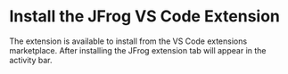 # Install the JFrog VS Code Extension

The extension is available to install from the VS Code extensions marketplace. After installing the JFrog extension tab will appear in the activity bar.

<figure><img src="../../.gitbook/assets/image.png" alt=""><figcaption></figcaption></figure>
